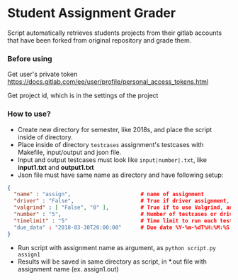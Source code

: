 # Student Assignment Grader

Script automatically retrieves students projects from their gitlab accounts that have been forked from original repository and grade them.

### Before using
Get user's private token https://docs.gitlab.com/ee/user/profile/personal_access_tokens.html

Get project id, which is in the settings of the project


### How to use?
* Create new directory for semester, like 2018s, and place the script inside of directory.
* Place inside of directory `testcases` assignment's testcases with Makefile, input/output and json file.
* Input and output testcases must look like `input|number|.txt`, like **input1.txt** and **output1.txt**
* Json file must have same name as directory and have following setup:
```json
{
  "name" : "assign",                      # name of assignment
  "driver" : "False",                     # True if driver assignment, False if stdin
  "valgrind" : [ "False", "0" ],          # True if to use Valgrind, and driver number to run Valgrind
  "number" : "5",                         # Number of testcases or drivers
  "timelimit" : "5"                       # Time limit to run each testcase in sec
  "due_data" : "2018-03-30T20:00:00"      # Due date %Y-%m-%dT%H:%M:%S
}
```
* Run script with assignment name as argument, as `python script.py assign1`
* Results will be saved in same directory as script, in *.out file with assignment name (ex. assign1.out)
